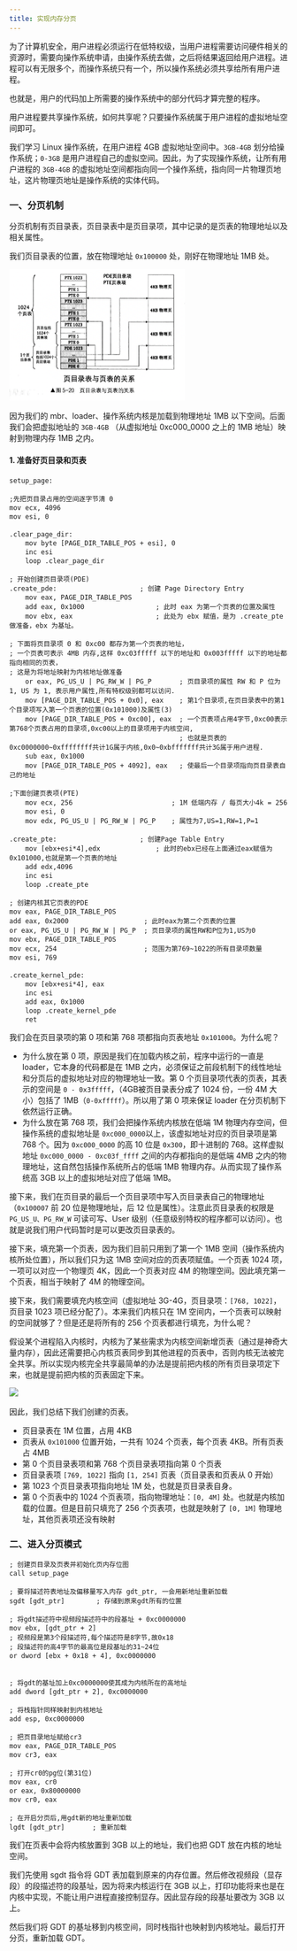 ```yaml
---
title: 实现内存分页
---
```


为了计算机安全，用户进程必须运行在低特权级，当用户进程需要访问硬件相关的资源时，需要向操作系统申请，由操作系统去做，之后将结果返回给用户进程。进程可以有无限多个，而操作系统只有一个，所以操作系统必须共享给所有用户进程。

也就是，用户的代码加上所需要的操作系统中的部分代码才算完整的程序。

用户进程要共享操作系统，如何共享呢？只要操作系统属于用户进程的虚拟地址空间即可。

我们学习 Linux 操作系统，在用户进程 4GB 虚拟地址空间中。`3GB-4GB` 划分给操作系统；`0-3GB` 是用户进程自己的虚拟空间。因此，为了实现操作系统，让所有用户进程的 `3GB-4GB` 的虚拟地址空间都指向同一个操作系统，指向同一片物理页地址，这片物理页地址是操作系统的实体代码。

### 一、分页机制

分页机制有页目录表，页目录表中是页目录项，其中记录的是页表的物理地址以及相关属性。

我们页目录表的位置，放在物理地址 `0x100000` 处，刚好在物理地址 1MB 处。

<img src="./image/页目录表和页表的关系.png" style="zoom:50%;" />

因为我们的 mbr、loader、操作系统内核是加载到物理地址 1MB 以下空间。后面我们会把虚拟地址的 `3GB-4GB` （从虚拟地址 0xc000_0000 之上的 1MB 地址）映射到物理内存 1MB 之内。

#### 1. 准备好页目录和页表

```
setup_page:

;先把页目录占用的空间逐字节清 0
mov ecx, 4096
mov esi, 0

.clear_page_dir:
    mov byte [PAGE_DIR_TABLE_POS + esi], 0
    inc esi
    loop .clear_page_dir

; 开始创建页目录项(PDE)
.create_pde:				     ; 创建 Page Directory Entry
    mov eax, PAGE_DIR_TABLE_POS
    add eax, 0x1000 			     ; 此时 eax 为第一个页表的位置及属性
    mov ebx, eax				     ; 此处为 ebx 赋值，是为 .create_pte 做准备，ebx 为基址。

; 下面将页目录项 0 和 0xc00 都存为第一个页表的地址，
; 一个页表可表示 4MB 内存,这样 0xc03fffff 以下的地址和 0x003fffff 以下的地址都指向相同的页表，
; 这是为将地址映射为内核地址做准备
    or eax, PG_US_U | PG_RW_W | PG_P	   ; 页目录项的属性 RW 和 P 位为1, US 为 1, 表示用户属性,所有特权级别都可以访问.
    mov [PAGE_DIR_TABLE_POS + 0x0], eax    ; 第1个目录项,在页目录表中的第1个目录项写入第一个页表的位置(0x101000)及属性(3)
    mov [PAGE_DIR_TABLE_POS + 0xc00], eax  ; 一个页表项占用4字节,0xc00表示第768个页表占用的目录项,0xc00以上的目录项用于内核空间,
                                           ; 也就是页表的0xc0000000~0xffffffff共计1G属于内核,0x0~0xbfffffff共计3G属于用户进程.
    sub eax, 0x1000
    mov [PAGE_DIR_TABLE_POS + 4092], eax   ; 使最后一个目录项指向页目录表自己的地址

;下面创建页表项(PTE)
    mov ecx, 256				         ; 1M 低端内存 / 每页大小4k = 256
    mov esi, 0
    mov edx, PG_US_U | PG_RW_W | PG_P	 ; 属性为7,US=1,RW=1,P=1

.create_pte:				     ; 创建Page Table Entry
    mov [ebx+esi*4],edx			     ; 此时的ebx已经在上面通过eax赋值为0x101000,也就是第一个页表的地址 
    add edx,4096
    inc esi
    loop .create_pte

; 创建内核其它页表的PDE
mov eax, PAGE_DIR_TABLE_POS
add eax, 0x2000 		          ; 此时eax为第二个页表的位置
or eax, PG_US_U | PG_RW_W | PG_P  ; 页目录项的属性RW和P位为1,US为0
mov ebx, PAGE_DIR_TABLE_POS
mov ecx, 254			          ; 范围为第769~1022的所有目录项数量
mov esi, 769

.create_kernel_pde:
    mov [ebx+esi*4], eax
    inc esi
    add eax, 0x1000
    loop .create_kernel_pde
    ret
```

我们会在页目录项的第 0 项和第 768 项都指向页表地址 `0x101000`。为什么呢？

- 为什么放在第 0 项，原因是我们在加载内核之前，程序中运行的一直是 loader，它本身的代码都是在 1MB 之内，必须保证之前段机制下的线性地址和分页后的虚拟地址对应的物理地址一致。第 0 个页目录项代表的页表，其表示的空间是 `0 - 0x3fffff`，（4GB被页目录表分成了 1024 份，一份 4M 大小）包括了 1MB（`0-0xfffff`）。所以用了第 0 项来保证 loader 在分页机制下依然运行正确。
- 为什么放在第 768 项，我们会把操作系统内核放在低端 1M 物理内存空间，但操作系统的虚拟地址是 `0xc000_0000`以上，该虚拟地址对应的页目录项是第 768 个。因为 `0xc000_0000` 的高 10 位是 `0x300`，即十进制的 768。这样虚拟地址 `0xc000_0000 - 0xc03f_ffff` 之间的内存都指向的是低端 4MB 之内的物理地址，这自然包括操作系统所占的低端 1MB 物理内存。从而实现了操作系统高 3GB 以上的虚拟地址对应了低端 1MB。

接下来，我们在页目录的最后一个页目录项中写入页目录表自己的物理地址（`0x100007` 前 20 位是物理地址，后 12 位是属性）。注意此页目录表的权限是 `PG_US_U、PG_RW_W` 可读可写、User 级别（任意级别特权的程序都可以访问）。也就是说我们用户代码暂时是可以更改页目录表的。

接下来，填充第一个页表，因为我们目前只用到了第一个 1MB 空间（操作系统内核所处位置），所以我们只为这 1MB 空间对应的页表项赋值。一个页表 1024 项，一项可以对应一个物理页 4K，因此一个页表对应 4M 的物理空间。因此填充第一个页表，相当于映射了 4M 的物理空间。

接下来，我们需要填充内核空间（虚拟地址 3G-4G，页目录项：`[768, 1022]`，页目录 1023 项已经分配了）。本来我们内核只在 1M 空间内，一个页表可以映射的空间就够了？但是还是将所有的 256 个页表都进行填充，为什么呢？

假设某个进程陷入内核时，内核为了某些需求为内核空间新增页表（通过是神奇大量内存），因此还需要把心内核页表同步到其他进程的页表中，否则内核无法被完全共享。所以实现内核完全共享最简单的办法是提前把内核的所有页目录项定下来，也就是提前把内核的页表固定下来。

![](../image/二级页表2.png)

因此，我们总结下我们创建的页表。

- 页目录表在 1M 位置，占用 4KB
- 页表从 `0x101000` 位置开始，一共有 1024 个页表，每个页表 4KB。所有页表占 4MB
- 第 0 个页目录表项和第 768 个页目录表项指向第 0 个页表
- 页目录表项 `[769, 1022]` 指向 `[1, 254]` 页表（页目录表和页表从 0 开始）
- 第 1023 个页目录表项指向地址 1M 处，也就是页目录表自身。
- 第 0 个页表中的 1024 个页表项，指向物理地址：`[0, 4M]` 处。也就是内核加载的位置。但是目前只填充了 256 个页表项，也就是映射了 `[0, 1M]` 物理地址，其他页表项还没有映射

### 二、进入分页模式

```
; 创建页目录及页表并初始化页内存位图
call setup_page

; 要将描述符表地址及偏移量写入内存 gdt_ptr, 一会用新地址重新加载
sgdt [gdt_ptr]	      ; 存储到原来gdt所有的位置

; 将gdt描述符中视频段描述符中的段基址 + 0xc0000000
mov ebx, [gdt_ptr + 2]  
; 视频段是第3个段描述符,每个描述符是8字节,故0x18
; 段描述符的高4字节的最高位是段基址的31~24位
or dword [ebx + 0x18 + 4], 0xc0000000 
					      

; 将gdt的基址加上0xc0000000使其成为内核所在的高地址
add dword [gdt_ptr + 2], 0xc0000000

; 将栈指针同样映射到内核地址
add esp, 0xc0000000 

; 把页目录地址赋给cr3
mov eax, PAGE_DIR_TABLE_POS
mov cr3, eax

; 打开cr0的pg位(第31位)
mov eax, cr0
or eax, 0x80000000
mov cr0, eax

; 在开启分页后,用gdt新的地址重新加载
lgdt [gdt_ptr]       ; 重新加载
```

我们在页表中会将内核放置到 3GB 以上的地址，我们也把 GDT 放在内核的地址空间。

我们先使用 sgdt 指令将 GDT 表加载到原来的内存位置。然后修改视频段（显存段）的段描述符的段基址，因为将来内核运行在 3GB 以上，打印功能将来也是在内核中实现，不能让用户进程直接控制显存。因此显存段的段基址要改为 3GB 以上。

然后我们将 GDT 的基址移到内核空间，同时栈指针也映射到内核地址。最后打开分页，重新加载 GDT。

